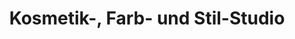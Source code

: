 ---
title: "Kosmetik-, Farb- und Stil-Studio"
url: /bad-rappenau/kosmetik-farb-und-stil-studio/
shop: Kosmetik
---